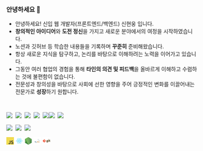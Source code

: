 ### 안녕하세요 👋

<ul>
    <li>안녕하세요! 신입 웹 개발자(프론트엔드/백엔드) 신현웅 입니다.</li>
    <li><strong>창의적인 아이디어</strong>와 <strong>도전 정신</strong>을 가지고 새로운 분야에서의 여정을 시작하였습니다.</li>
    <li>노션과 깃허브 등 학습한 내용들을 기록하며 <strong>꾸준히</strong> 준비해왔습니다.</li>
    <li>항상 새로운 지식을 탐구하고, 논리를 바탕으로 이해하려는 노력을 이어가고 있습니다.</li>
    <li>그동안 여러 협업의 경험을 통해 <strong>타인의 의견 및 피드백</strong>을 올바르게 이해하고 수렴하는 것에 불편함이 없습니다.</li> 
    <li>전문성과 창의성을 바탕으로 사회에 선한 영향을 주어 긍정적인 변화를 이끌어내는 전문가로 <strong>성장</strong>하기 원합니다.</li>
</ul>


<!--
**WOONG-riginal/WOONG-riginal** is a ✨ _special_ ✨ repository because its `README.md` (this file) appears on your GitHub profile.
Here are some ideas to get you started:

- 🔭 I’m currently working on ...
- 🌱 I’m currently learning ...
- 👯 I’m looking to collaborate on ...
- 🤔 I’m looking for help with ...
- 💬 Ask me about ...
- 📫 How to reach me: ...
- 😄 Pronouns: ...
- ⚡ Fun fact: ...
-->

<!-- 뱃지 사용방법 -->
  <!-- 뱃지 아이콘 사이트 -->
  <!--   <img src="https://img.shields.io/badge/{내용}-{배경 색깔}?style={스타일}&logo={로고이름}&logoColor={로고 색깔}"/> -->

  <br>
<p><img src="https://img.shields.io/badge/HTML5-E34F26?style=flat&logo=html5&logoColor=white"/>&nbsp;&nbsp;<img src="https://img.shields.io/badge/CSS3-1572B6?style=flat&logo=css3&logoColor=white"/>&nbsp;&nbsp;<img src="https://img.shields.io/badge/JavaScript-gray?style=flat&logo=JavaScript&logoColor=F7DF1E"/>&nbsp;&nbsp;<img src="https://img.shields.io/badge/jQuery-0769AD?style=flat&logo=jQuery&logoColor=339933"/>&nbsp;&nbsp;<img src="https://img.shields.io/badge/React-white?style=flat&logo=React&logoColor=61DAFB"/><img src="https://img.shields.io/badge/Oracle-F80000?style=flat&logo=Oracle&logoColor=4479A1"/>&nbsp;&nbsp;<img src="https://img.shields.io/badge/JAVA-8F0000?style=flat&logo&logoColor=4479A1"/></p>

<p><img src="https://img.shields.io/badge/Notion-ffffff?style=flat&logo=Notion&logoColor=black"/>&nbsp;&nbsp;<img src="https://img.shields.io/badge/GitHub-gray?style=flat&logo=GitHub&logoColor=black"/>&nbsp;&nbsp;<img src="https://img.shields.io/badge/Git-blue?style=flat&logo=Git&logoColor=F05032"/>&nbsp;&nbsp;</p>
<code><img height="20" src="https://raw.githubusercontent.com/github/explore/80688e429a7d4ef2fca1e82350fe8e3517d3494d/topics/javascript/javascript.png"></code>
<code><img height="20" src="https://raw.githubusercontent.com/github/explore/80688e429a7d4ef2fca1e82350fe8e3517d3494d/topics/react/react.png"></code>
<code><img height="20" src="https://raw.githubusercontent.com/github/explore/80688e429a7d4ef2fca1e82350fe8e3517d3494d/topics/nodejs/nodejs.png"></code>
<code><img height="20" src="https://raw.githubusercontent.com/github/explore/80688e429a7d4ef2fca1e82350fe8e3517d3494d/topics/mysql/mysql.png"></code>
<code><img height="20" src="https://raw.githubusercontent.com/github/explore/80688e429a7d4ef2fca1e82350fe8e3517d3494d/topics/git/git.png"></code>
<br>
<br>
